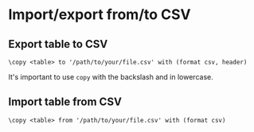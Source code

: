 # Import/export from/to CSV

## Export table to CSV

```
\copy <table> to '/path/to/your/file.csv' with (format csv, header)
```

It's important to use `copy` with the backslash and in lowercase.


## Import table from CSV

```
\copy <table> from '/path/to/your/file.csv' with (format csv)
```
